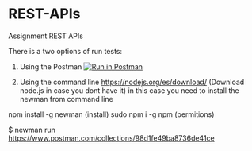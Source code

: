 # REST-APIs
Assignment REST APIs

There is a two options of run tests:
1. Using the Postman
[![Run in Postman](https://run.pstmn.io/button.svg)](https://app.getpostman.com/run-collection/98d1fe49ba8736de41ce)

2. Using the command line
https://nodejs.org/es/download/ (Download node.js in case you dont have it)
in this case you need to install the newman from command line

npm install -g newman (install)
sudo npm i -g npm (permitions)

$ newman run https://www.postman.com/collections/98d1fe49ba8736de41ce
